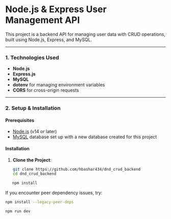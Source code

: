 # Node.js & Express User Management API

This project is a backend API for managing user data with CRUD operations, built using Node.js, Express, and MySQL.

---

### 1. Technologies Used

- **Node.js**
- **Express.js**
- **MySQL**
- **dotenv** for managing environment variables
- **CORS** for cross-origin requests

---

### 2. Setup & Installation

#### Prerequisites

- [Node.js](https://nodejs.org/) (v14 or later)
- [MySQL](https://www.mysql.com/) database set up with a new database created for this project

#### Installation

1. **Clone the Project**:
   ```bash
   git clone https://github.com/hbashar434/dnd_crud_backend
   cd dnd_crud_backend
   ```

```bash
   npm install

```

If you encounter peer dependency issues, try:

```bash
npm install --legacy-peer-deps

```

```bash
npm run dev

```
